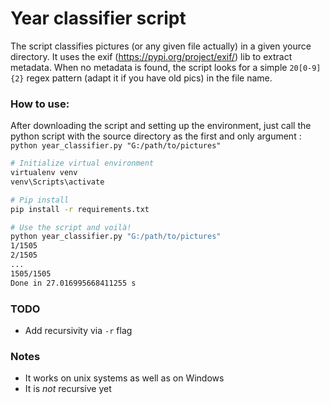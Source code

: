 # Year classifier script

The script classifies pictures (or any given file actually) in a given yource directory.
It uses the exif (https://pypi.org/project/exif/) lib to extract metadata. When no metadata is found, 
the script looks for a simple `20[0-9]{2}` regex pattern (adapt it if you have old pics) in the file name. 

### How to use:
After downloading the script and setting up the environment, 
just call the python script with the source directory as the first and only argument : `python year_classifier.py "G:/path/to/pictures"`
```bash
# Initialize virtual environment
virtualenv venv
venv\Scripts\activate

# Pip install
pip install -r requirements.txt

# Use the script and voilà!
python year_classifier.py "G:/path/to/pictures"
1/1505
2/1505
...
1505/1505
Done in 27.016995668411255 s
````
### TODO
- Add recursivity via `-r` flag

### Notes
- It works on unix systems as well as on Windows
- It is *not* recursive yet
